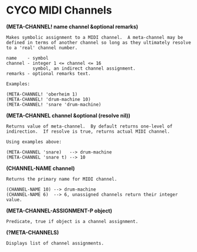# CYCO MIDI Channels

**(META-CHANNEL! name channel &optional remarks)**

    Makes symbolic assignment to a MIDI channel.  A meta-channel may be
    defined in terms of another channel so long as they ultimately resolve
    to a 'real' channel number.
	
	name    - symbol
	channel - integer 1 <= channel <= 16
	          symbol, an indirect channel assignment.
	remarks - optional remarks text.
	
	Examples:
	
	(META-CHANNEL! 'oberheim 1)
	(META-CHANNEL! 'drum-machine 10)
	(META-CHANNEL! 'snare 'drum-machine)
	
**(META-CHANNEL channel &optional (resolve nil))**

    Returns value of meta-channel.  By default returns one-level of
    indirection.  If resolve is true, returns actual MIDI channel.  
	
	Using examples above:
	
	(META-CHANNEL 'snare)   --> drum-machine
	(META-CHANNEL 'snare t) --> 10
	
**(CHANNEL-NAME channel)**

    Returns the primary name for MIDI channel.
	
	(CHANNEL-NAME 10) --> drum-machine
	(CHANNEL-NAME 6)  --> 6, unassigned channels return their integer value.
	
**(META-CHANNEL-ASSIGNMENT-P object)**

    Predicate, true if object is a channel assignment.
	

**(?META-CHANNELS)**

    Displays list of channel assignments.

